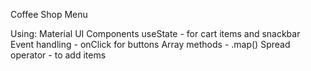 Coffee Shop Menu

Using:
Material UI Components
useState - for cart items and snackbar
Event handling - onClick for buttons
Array methods - .map()
Spread operator - to add items
